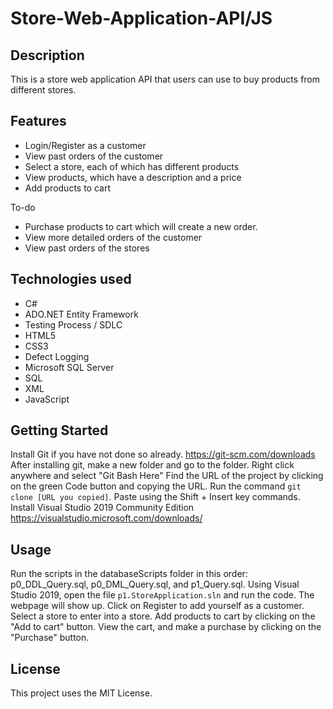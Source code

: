 # Store-Web-Application-API/JS
## Description
This is a store web application API that users can use to buy products from different stores. 

## Features
* Login/Register as a customer
* View past orders of the customer
* Select a store, each of which has different products
* View products, which have a description and a price
* Add products to cart

To-do
* Purchase products to cart which will create a new order.
* View more detailed orders of the customer
* View past orders of the stores

## Technologies used
* C#
* ADO.NET Entity Framework
* Testing Process / SDLC
* HTML5
* CSS3
* Defect Logging
* Microsoft SQL Server
* SQL
* XML
* JavaScript

## Getting Started
Install Git if you have not done so already. https://git-scm.com/downloads
After installing git, make a new folder and go to the folder.
Right click anywhere and select "Git Bash Here"
Find the URL of the project by clicking on the green Code button and copying the URL.
Run the command `git clone [URL you copied]`. Paste using the Shift + Insert key commands.
Install Visual Studio 2019 Community Edition https://visualstudio.microsoft.com/downloads/

## Usage
Run the scripts in the databaseScripts folder in this order: p0_DDL_Query.sql, p0_DML_Query.sql, and p1_Query.sql.
Using Visual Studio 2019, open the file `p1.StoreApplication.sln` and run the code. The webpage will show up.
Click on Register to add yourself as a customer.
Select a store to enter into a store.
Add products to cart by clicking on the "Add to cart" button.
View the cart, and make a purchase by clicking on the "Purchase" button.

## License
This project uses the MIT License.